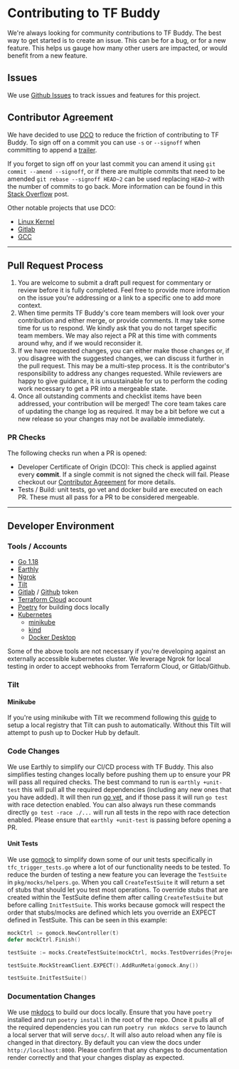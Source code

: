 # Contributing to TF Buddy

We're always looking for community contributions to TF Buddy. The best way to get started is to create an issue. This can be for a bug, or for a new feature. This helps us gauge how many other users are impacted, or would benefit from a new feature.

## Issues

We use [Github Issues](https://github.com/zapier/tfbuddy/issues) to track issues and features for this project.

## Contributor Agreement

We have decided to use [DCO](https://en.wikipedia.org/wiki/Developer_Certificate_of_Origin) to reduce the friction of contributing to TF Buddy. To sign off on a commit you can use `-s` or `--signoff` when committing to append a [trailer](https://git-scm.com/docs/git-commit#Documentation/git-commit.txt--s).

If you forget to sign off on your last commit you can amend it using `git commit --amend --signoff`, or if there are multiple commits that need to be amended `git rebase --signoff HEAD~2` can be used replacing `HEAD~2` with the number of commits to go back. More information can be found in this [Stack Overflow](https://stackoverflow.com/questions/13043357/git-sign-off-previous-commits) post.

Other notable projects that use DCO:

* [Linux Kernel](https://developercertificate.org/)
* [Gitlab](https://about.gitlab.com/community/contribute/dco-cla/)
* [GCC](https://gcc.gnu.org/dco.html)

-------------
## Pull Request Process
1. You are welcome to submit a draft pull request for commentary or review before it is fully completed. Feel free to provide more information on the issue you're addressing or a link to a specific one to add more context.
2. When time permits TF Buddy's core team members will look over your contribution and either merge, or provide comments. It may take some time for us to respond. We kindly ask that you do not target specific team members. We may also reject a PR at this time with comments around why, and if we would reconsider it.
3. If we have requested changes, you can either make those changes or, if you disagree with the suggested changes, we can discuss it further in the pull request. This may be a multi-step process. It is the contributor's responsibility to address any changes requested. While reviewers are happy to give guidance, it is unsustainable for us to perform the coding work necessary to get a PR into a mergeable state.
4. Once all outstanding comments and checklist items have been addressed, your contribution will be merged! The core team takes care of updating the change log as required. It may be a bit before we cut a new release so your changes may not be available immediately.
### PR Checks
The following checks run when a PR is opened:

* Developer Certificate of Origin (DCO): This check is applied against every **commit**. If a single commit is not signed the check will fail. Please checkout our [Contributor Agreement](#contributor-agreement) for more details.
* Tests / Build: unit tests, go vet and docker build are executed on each PR. These must all pass for a PR to be considered mergeable.

-----------

## Developer Environment

### Tools / Accounts
* [Go 1.18](https://go.dev/)
* [Earthly](https://earthly.dev/)
* [Ngrok](https://ngrok.com/)
* [Tilt](https://tilt.dev/)
* [Gitlab](https://gitlab.com) / [Github](https://github.com) token
* [Terraform Cloud](https://cloud.hashicorp.com/products/terraform) account
* [Poetry](https://python-poetry.org/) for building docs locally
* [Kubernetes](https://kubernetes.io/)
    * [minikube](https://minikube.sigs.k8s.io/docs/)
    * [kind](https://kind.sigs.k8s.io/)
    * [Docker Desktop](https://docs.docker.com/desktop/kubernetes/)

Some of the above tools are not necessary if you're developing against an externally accessible kubernetes cluster. We leverage Ngrok for local testing in order to accept webhooks from Terraform Cloud, or Gitlab/Github.

### Tilt

#### Minikube

If you're using minikube with Tilt we recommend following this [guide](https://github.com/tilt-dev/minikube-local) to setup a local registry that Tilt can push to automatically. Without this Tilt will attempt to push up to Docker Hub by default.

### Code Changes

We use Earthly to simplify our CI/CD process with TF Buddy. This also simplifies testing changes locally before pushing them up to ensure your PR will pass all required checks. The best command to run is `earthly +unit-test` this will pull all the required dependencies (including any new ones that you have added). It will then run [go vet](https://pkg.go.dev/cmd/vet), and if those pass it will run `go test` with race detection enabled. You can also always run these commands directly `go test -race ./...` will run all tests in the repo with race detection enabled. Please ensure that `earthly +unit-test` is passing before opening a PR.

#### Unit Tests

We use [gomock](https://github.com/golang/mock) to simplify down some of our unit tests specifically in `tfc_trigger_tests.go` where a lot of our functionality needs to be tested. To reduce the burden of testing a new feature you can leverage the `TestSuite` in `pkg/mocks/helpers.go`. When you call `CreateTestSuite` it will return a set of stubs that should let you test most operations. To override stubs that are created within the TestSuite define them after calling `CreateTestSuite` but before calling `InitTestSuite`. This works because gomock will respect the order that stubs/mocks are defined which lets you override an EXPECT defined in TestSuite. This can be seen in this example:
```go
mockCtrl := gomock.NewController(t)
defer mockCtrl.Finish()

testSuite := mocks.CreateTestSuite(mockCtrl, mocks.TestOverrides{ProjectConfig: ws}, t)

testSuite.MockStreamClient.EXPECT().AddRunMeta(gomock.Any())

testSuite.InitTestSuite()
```

### Documentation Changes

We use [mkdocs](https://www.mkdocs.org/) to build our docs locally. Ensure that you have `poetry` installed and run `poetry install` in the root of the repo. Once it pulls all of the required dependencies you can run `poetry run mkdocs serve` to launch a local server that will serve `docs/`. It will also auto reload when any file is changed in that directory. By default you can view the docs under `http://localhost:8000`. Please confirm that any changes to documentation render correctly and that your changes display as expected. 